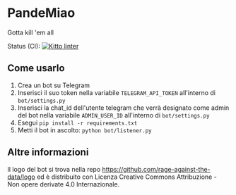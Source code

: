 # PandeMiao
Gotta kill 'em all

Status (CI): 
[![Kitto linter](https://github.com/rage-against-the-data/PandeMiao/workflows/kitto%20linter/badge.svg)](https://github.com/rage-against-the-data/PandeMiao/actions?workflow=kitto_+linter)

## Come usarlo
1. Crea un bot su Telegram
2. Inserisci il suo token nella variabile `TELEGRAM_API_TOKEN` all'interno di `bot/settings.py`
3. Inserisci la chat_id dell'utente telegram che verrà designato come admin del bot nella variabile `ADMIN_USER_ID` all'interno di `bot/settings.py`
4. Esegui `pip install -r requirements.txt`
5. Metti il bot in ascolto: `python bot/listener.py`

## Altre informazioni
Il logo del bot si trova nella repo https://github.com/rage-against-the-data/logo ed è distribuito con Licenza Creative Commons Attribuzione - Non opere derivate 4.0 Internazionale.
